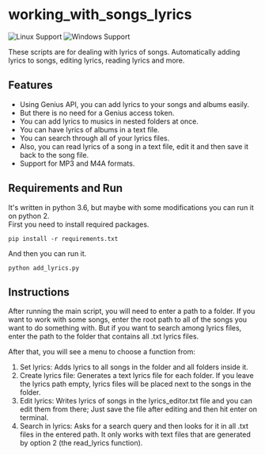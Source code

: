 

# working_with_songs_lyrics
![Linux Support](https://img.shields.io/badge/Linux-Support-brightgreen.svg)
![Windows Support](https://img.shields.io/badge/Windows-Support-brightgreen.svg)


These scripts are for dealing with lyrics of songs. Automatically adding lyrics to songs, editing lyrics, reading lyrics and more. 


## Features
- Using Genius API, you can add lyrics to your songs and albums easily.
- But there is no need for a Genius access token.
- You can add lyrics to musics in nested folders at once.
- You can have lyrics of albums in a text file.
- You can search through all of your lyrics files.
- Also, you can read lyrics of a song in a text file, edit it and then save it back to the song file.
- Support for MP3 and M4A formats.


## Requirements and Run
It's written in python 3.6, but maybe with some modifications you can run it on python 2.  
First you need to install required packages.
```
pip install -r requirements.txt
```
And then you can run it.
```
python add_lyrics.py
```


## Instructions
After running the main script, you will need to enter a path to a folder. If you want to work with some songs, enter the root path to all of the songs you want to do something with. But if you want to search among lyrics files, enter the path to the folder that contains all .txt lyrics files.  

After that, you will see a menu to choose a function from:
 1. Set lyrics: Adds lyrics to all songs in the folder and all folders inside it.
 2. Create lyrics file: Generates a text lyrics file for each folder. If you leave the lyrics path empty, lyrics files will be placed next to the songs in the folder.
 3. Edit lyrics: Writes lyrics of songs in the lyrics_editor.txt file and you can edit them from there; Just save the file after editing and then hit enter on terminal.
 4. Search in lyrics: Asks for a search query and then looks for it in all .txt files in the entered path. It only works with text files that are generated by option 2 (the read_lyrics function).




